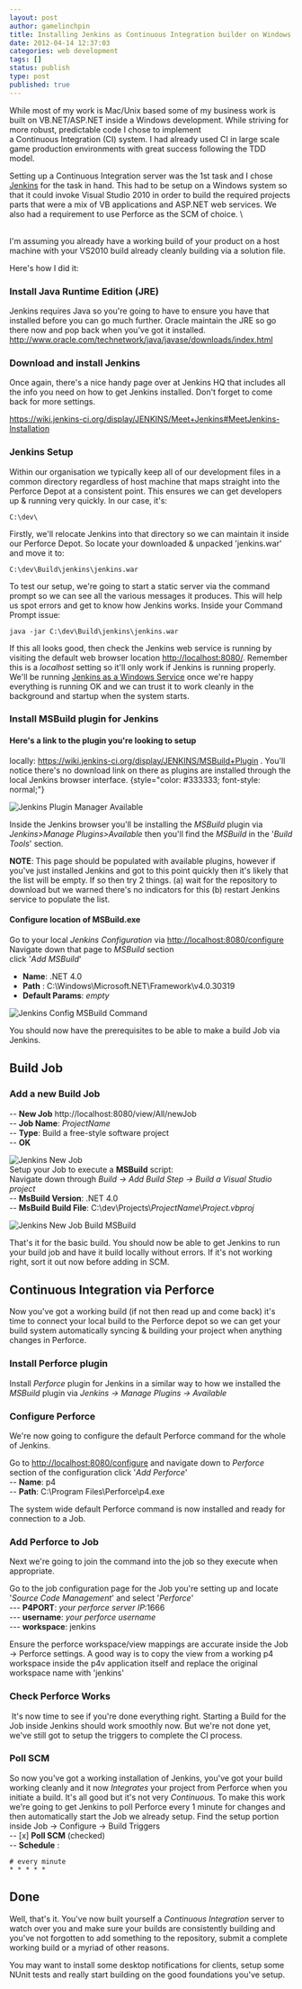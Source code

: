 ```yaml
---
layout: post
author: gamelinchpin
title: Installing Jenkins as Continuous Integration builder on Windows
date: 2012-04-14 12:37:03
categories: web development
tags: []
status: publish
type: post
published: true
---
```

While most of my work is Mac/Unix based some of my business work is
built on VB.NET/ASP.NET inside a Windows development. While striving for
more robust, predictable code I chose to implement
a Continuous Integration (CI) system. I had already used CI in large
scale game production environments with great success following the TDD
model.

Setting up a Continuous Integration server was the 1st task and I chose
[Jenkins](http://jenkins-ci.org/) for the task in hand. This had to be setup on a Windows system so that it could invoke Visual Studio 2010 in order to build the required projects parts that were a mix of VB applications and ASP.NET web services. We also had a requirement to use Perforce as the SCM of choice.
\

\
 I'm assuming you already have a working build of your product on a host
machine with your VS2010 build already cleanly building via a solution
file.

Here's how I did
it:

### Install Java Runtime Edition (JRE)

Jenkins requires Java so you're going to have to ensure you have that
installed before you can go much further. Oracle maintain the JRE so go
there now and pop back when you've got it installed.
 <http://www.oracle.com/technetwork/java/javase/downloads/index.html>

### Download and install Jenkins

Once again, there's a nice handy page over at Jenkins HQ that includes
all the info you need on how to get Jenkins installed. Don't forget to
come back for more settings.

<https://wiki.jenkins-ci.org/display/JENKINS/Meet+Jenkins#MeetJenkins-Installation>

### Jenkins Setup

Within our organisation we typically keep all of our development files
in a common directory regardless of host machine that maps straight into
the Perforce Depot at a consistent point. This ensures we can get
developers up & running very quickly. In our case, it's:

    C:\dev\

Firstly, we'll relocate Jenkins into that directory so we can maintain
it inside our Perforce Depot. So locate your downloaded & unpacked
'jenkins.war' and move it
to:

    C:\dev\Build\jenkins\jenkins.war

To test our setup, we're going to start a static server via the command
prompt so we can see all the various messages it produces. This will
help us spot errors and get to know how Jenkins works. Inside your
Command Prompt
issue:

    java -jar C:\dev\Build\jenkins\jenkins.war

If this all looks good, then check the Jenkins web service is running by
visiting the default web browser location <http://localhost:8080/>. Remember this is a *localhost* setting so it'll only work if Jenkins is running properly. We'll be running [Jenkins as a Windows
Service](https://wiki.jenkins-ci.org/display/JENKINS/Installing+Jenkins+as+a+Windows+service) once we're happy everything is running OK and we can trust it to work cleanly in the background and startup when the system starts.

### Install MSBuild plugin for Jenkins

#### Here's a link to the plugin you're looking to setup
locally: <https://wiki.jenkins-ci.org/display/JENKINS/MSBuild+Plugin> . You'll notice there's no download link on there as plugins are installed through the local Jenkins browser interface. {style="color: #333333; font-style: normal;"}

![](assets/Screen-Shot-2012-04-13-at-18.19.41-300x215.png "Jenkins Plugin Manager Available")

Inside the Jenkins browser you'll be installing the *MSBuild* plugin via
*Jenkins>Manage Plugins>Available* then you'll find the *MSBuild* in
the '*Build Tools*' section.

**NOTE**: This page should be populated with available plugins, however
if you've just installed Jenkins and got to this point quickly then it's
likely that the list will be empty. If so then try 2 things. (a) wait
for the repository to download but we warned there's no indicators for
this (b) restart Jenkins service to populate the list.

#### Configure location of MSBuild.exe

Go to your local *Jenkins Configuration* via
<http://localhost:8080/configure>\
 Navigate down that page to *MSBuild* section\
 click '*Add MSBuild*'

-   **Name**: .NET 4.0
-   **Path** : C:\\Windows\\Microsoft.NET\\Framework\\v4.0.30319
-   **Default Params**: *empty*

![](assets/Jenkins-W7.png "Jenkins Config MSBuild Command")

You should now have the prerequisites to be able to make a build Job via
Jenkins.

Build Job
---------

### Add a new Build Job

-- **New Job** http://localhost:8080/view/All/newJob\
 -- **Job Name**: *ProjectName*\
 -- **Type**: Build a free-style software project\
 -- **OK**

![](assets/Jenkins-W7.jpg "Jenkins New Job")\
 Setup your Job to execute a **MSBuild** script:\
 Navigate down through *Build -> Add Build Step -> Build a Visual
Studio project*\
 -- **MsBuild Version**: .NET 4.0\
 -- **MsBuild Build File**:
C:\\dev\\Projects\\*ProjectName*\\*Project.vbproj*

![](assets/Jenkins-W7-2.png "Jenkins New Job Build MSBuild")

That's it for the basic build. You should now be able to get Jenkins to
run your build job and have it build locally without errors. If it's not
working right, sort it out now before adding in SCM.

Continuous Integration via Perforce
-----------------------------------

Now you've got a working build (if not then read up and come back) it's
time to connect your local build to the Perforce depot so we can get
your build system automatically syncing & building your project when
anything changes in Perforce.

### Install Perforce plugin

Install *Perforce* plugin for Jenkins in a similar way to how we
installed the *MSBuild* plugin via *Jenkins -> Manage Plugins ->
Available*

### Configure Perforce

We're now going to configure the default Perforce command for the whole
of Jenkins.

Go to <http://localhost:8080/configure> and navigate down to *Perforce* section of the configuration click '*Add Perforce*'\
 -- **Name**: p4\
 -- **Path**: C:\\Program Files\\Perforce\\p4.exe

The system wide default Perforce command is now installed and ready for
connection to a Job.

### Add Perforce to Job

Next we're going to join the command into the job so they execute when
appropriate.

Go to the job configuration page for the Job you're setting up
and locate '*Source Code Management*' and select '*Perforce*'\
 --- **P4PORT**: *your perforce server IP*:1666\
 --- **username**: *your perforce username*\
 --- **workspace**: jenkins

Ensure the perforce workspace/view mappings are accurate inside the
Job -> Perforce settings. A good way is to copy the view from a working
p4 workspace inside the p4v application itself and replace the original
workspace name with 'jenkins'

### Check Perforce Works

<div>

 It's now time to see if you're done everything right. Starting a Build
for the Job inside Jenkins should work smoothly now. But we're not done
yet, we've still got to setup the triggers to complete the CI process.

</div>

### Poll SCM

So now you've got a working installation of Jenkins, you've got your
build working cleanly and it now *Integrates* your project from Perforce
when you initiate a build. It's all good but it's not very
*Continuous.* To make this work we're going to get Jenkins to poll
Perforce every 1 minute for changes and then automatically start the Job
we already setup.
 Find the setup portion inside Job -> Configure -> Build Triggers\
 -- [x] **Poll SCM** (checked)\
 -- **Schedule** :

    # every minute
    * * * * *

Done
----

Well, that's it. You've now built yourself a *Continuous Integration*
server to watch over you and make sure your builds are consistently
building and you've not forgotten to add something to the repository,
submit a complete working build or a myriad of other reasons.

You may want to install some desktop notifications for clients, setup
some NUnit tests and really start building on the good foundations
you've setup.
